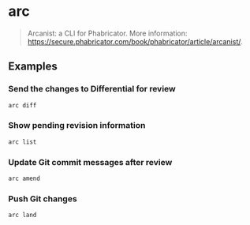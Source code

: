 # arc

> Arcanist: a CLI for Phabricator. More information: <https://secure.phabricator.com/book/phabricator/article/arcanist/>.

## Examples

### Send the changes to Differential for review

```bash
arc diff
```

### Show pending revision information

```bash
arc list
```

### Update Git commit messages after review

```bash
arc amend
```

### Push Git changes

```bash
arc land
```
